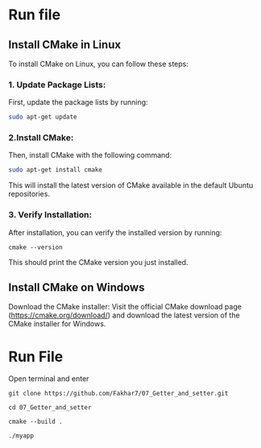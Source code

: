 # Run file

## Install CMake in Linux

To install CMake on Linux, you can follow these steps:

### 1. Update Package Lists:
 First, update the package lists by running:

 ```bash
 sudo apt-get update
 ```

### 2.Install CMake:
Then, install CMake with the following command:

```bash
sudo apt-get install cmake
```
This will install the latest version of CMake available in the default Ubuntu repositories.

### 3. Verify Installation:
After installation, you can verify the installed version by running:

```
cmake --version
```
This should print the CMake version you just installed.

## Install CMake on Windows

Download the CMake installer: Visit the official CMake download page (https://cmake.org/download/) and download the latest version of the CMake installer for Windows.

# Run File

Open terminal and enter

```shell
git clone https://github.com/Fakhar7/07_Getter_and_setter.git
```
```shell
cd 07_Getter_and_setter
```
``` shell
cmake --build .
```
```shell
./myapp
```